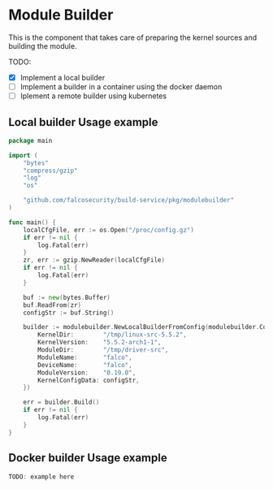 # Module Builder

This is the component that takes care of preparing the kernel sources and building the module.

TODO:
- [x] Implement a local builder
- [ ] Implement a builder in a container using the docker daemon
- [ ] Iplement a remote builder using kubernetes

## Local builder Usage example

```go
package main

import (
	"bytes"
	"compress/gzip"
	"log"
	"os"

	"github.com/falcosecurity/build-service/pkg/modulebuilder"
)

func main() {
	localCfgFile, err := os.Open("/proc/config.gz")
	if err != nil {
		log.Fatal(err)
	}
	zr, err := gzip.NewReader(localCfgFile)
	if err != nil {
		log.Fatal(err)
	}

	buf := new(bytes.Buffer)
	buf.ReadFrom(zr)
	configStr := buf.String()

	builder := modulebuilder.NewLocalBuilderFromConfig(modulebuilder.Config{
		KernelDir:        "/tmp/linux-src-5.5.2",
		KernelVersion:    "5.5.2-arch1-1",
		ModuleDir:        "/tmp/driver-src",
		ModuleName:       "falco",
		DeviceName:       "falco",
		ModuleVersion:    "0.19.0",
		KernelConfigData: configStr,
	})

	err = builder.Build()
	if err != nil {
		log.Fatal(err)
	}
}

```

## Docker builder Usage example

```go
TODO: example here
```
